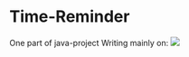 # Time-Reminder
One part of java-project
Writing mainly on:
![](https://img.shields.io/badge/Code-Java-informational?style=flat&logo=Java&logoColor=white&color=4AB197)
